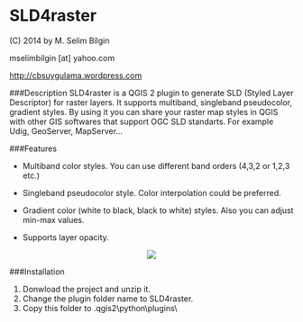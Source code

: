 SLD4raster
==========


(C) 2014 by M. Selim Bilgin

mselimbilgin [at] yahoo.com

http://cbsuygulama.wordpress.com



###Description
SLD4raster is a QGIS 2 plugin to generate SLD (Styled Layer Descriptor) for raster layers. It supports multiband, singleband pseudocolor, gradient styles. By using it you can share your raster map styles in QGIS with other GIS softwares that support OGC SLD standarts. For example Udig, GeoServer, MapServer…



###Features
   
   - Multiband color styles. You can use different band orders (4,3,2 or 1,2,3 etc.)

   - Singleband pseudocolor style. Color interpolation could be preferred.

   - Gradient color (white to black, black to white) styles. Also you can adjust min-max values.

   - Supports layer opacity.
   

<p align="center">
  <img src="https://lh6.googleusercontent.com/-eeINOQDV-ac/UvlIMctOGYI/AAAAAAAAARQ/7jWAAp4jtWA/w577-h540-no/image001.png"/>
</p>


###Installation

1. Donwload the project and unzip it. 
2. Change the plugin folder name to SLD4raster. 
3. Copy this folder to .qgis2\python\plugins\  
